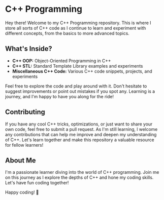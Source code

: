 # C++ Programming 

Hey there! Welcome to my C++ Programming repository. This is where I store all sorts of C++ code as I continue to learn and experiment with different concepts, from the basics to more advanced topics.

## What's Inside?

- **C++ OOP:** Object-Oriented Programming in C++
- **C++ STL:** Standard Template Library examples and experiments
- **Miscellaneous C++ Code:** Various C++ code snippets, projects, and experiments

Feel free to explore the code and play around with it. Don't hesitate to suggest improvements or point out mistakes if you spot any. Learning is a journey, and I'm happy to have you along for the ride!

## Contributing

If you have any cool C++ tricks, optimizations, or just want to share your own code, feel free to submit a pull request. As I'm still learning, I welcome any contributions that can help me improve and deepen my understanding of C++. Let's learn together and make this repository a valuable resource for fellow learners!

## About Me

I'm a passionate learner diving into the world of C++ programming. Join me on this journey as I explore the depths of C++ and hone my coding skills. Let's have fun coding together!

Happy coding! 🚀
